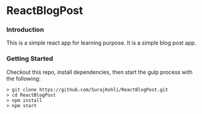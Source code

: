# ReactBlogPost

### Introduction

This is a simple react app for learning purpose. It is a simple blog post app.

### Getting Started

Checkout this repo, install dependencies, then start the gulp process with the following:

```
> git clone https://github.com/SurajKohli/ReactBlogPost.git
> cd ReactBlogPost
> npm install
> npm start
```
